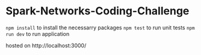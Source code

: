 # Spark-Networks-Coding-Challenge

`npm install` to install the necessarry packages
`npm test` to run unit tests
`npm run dev` to run application

hosted on http://localhost:3000/
